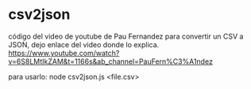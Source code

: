 # csv2json
código del video de youtube de Pau Fernandez para convertir un CSV a JSON, dejo enlace del video donde lo explica.
https://www.youtube.com/watch?v=6S8LMtIkZAM&t=1166s&ab_channel=PauFern%C3%A1ndez


para usarlo: node csv2json.js <file.csv>
